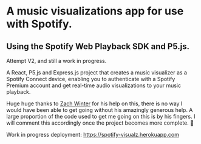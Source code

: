 # A music visualizations app for use with Spotify.

## Using the Spotify Web Playback SDK and P5.js.

<!-- > NOTE: this project will only run in browsers that support the [Spotify Web Playback SDK](https://developer.spotify.com/documentation/web-playback-sdk/#supported-browsers).
> `./src/App.js` -->

Attempt V2, and still a work in progress.

A React, P5.js and Express.js project that creates a music visualizer as a Spotify Connect device, enabling you to authenticate with a Spotify Premium account and get real-time audio visualizations to your music playback.

Huge huge thanks to [Zach Winter](https://github.com/zachwinter) for his help on this, there is no way I would have been able to get going without his amazingly generous help. A large proportion of the code used to get me going on this is by his fingers. I will comment this accordingly once the project becomes more complete. 🙌

Work in progress deployment: https://spotify-visualz.herokuapp.com
